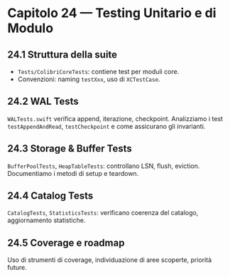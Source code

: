 # Capitolo 24 — Testing Unitario e di Modulo

## 24.1 Struttura della suite
- `Tests/ColibriCoreTests`: contiene test per moduli core.
- Convenzioni: naming `testXxx`, uso di `XCTestCase`.

## 24.2 WAL Tests
`WALTests.swift` verifica append, iterazione, checkpoint. Analizziamo i test `testAppendAndRead`, `testCheckpoint` e come assicurano gli invarianti.

## 24.3 Storage & Buffer Tests
`BufferPoolTests`, `HeapTableTests`: controllano LSN, flush, eviction. Documentiamo i metodi di setup e teardown.

## 24.4 Catalog Tests
`CatalogTests`, `StatisticsTests`: verificano coerenza del catalogo, aggiornamento statistiche.

## 24.5 Coverage e roadmap
Uso di strumenti di coverage, individuazione di aree scoperte, priorità future.

